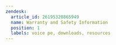 ```yaml
---
zendesk:
  article_id: 26195328865949
  name: Warranty and Safety Information
  position: 1
  labels: voice pe, downloads, resources
---
```


